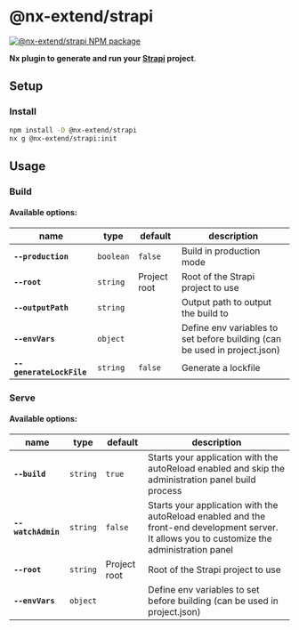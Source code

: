 # @nx-extend/strapi

<a href="https://www.npmjs.com/package/@nx-extend/strapi" rel="nofollow">
  <img src="https://badgen.net/npm/v/@nx-extend/strapi" alt="@nx-extend/strapi NPM package">
</a>

**Nx plugin to generate and run your [Strapi](https://strapi.io/) project**.

## Setup

### Install

```sh
npm install -D @nx-extend/strapi
nx g @nx-extend/strapi:init
```

## Usage

### Build

#### Available options:

| name                     | type      | default      | description                                                               |
|--------------------------|-----------|--------------|---------------------------------------------------------------------------|
| **`--production`**       | `boolean` | `false`      | Build in production mode                                                  |
| **`--root`**             | `string`  | Project root | Root of the Strapi project to use                                         |
| **`--outputPath`**       | `string`  |              | Output path to output the build to                                        |
| **`--envVars`**          | `object`  |              | Define env variables to set before building (can be used in project.json) |
| **`--generateLockFile`** | `string`  | `false`      | Generate a lockfile                                                       |

### Serve

#### Available options:

| name               | type     | default      | description                                                                                                                                   |
|--------------------|----------|--------------|-----------------------------------------------------------------------------------------------------------------------------------------------|
| **`--build`**      | `string` | `true`       | Starts your application with the autoReload enabled and skip the administration panel build process                                           |
| **`--watchAdmin`** | `string` | `false`      | Starts your application with the autoReload enabled and the front-end development server. It allows you to customize the administration panel |
| **`--root`**       | `string` | Project root | Root of the Strapi project to use                                                                                                             |
| **`--envVars`**    | `object` |              | Define env variables to set before building (can be used in project.json)                                                                     |
